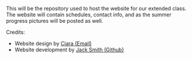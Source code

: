 This will be the repository used to host the website for our extended class. The website will contain schedules, contact info, and as the summer progress pictures will be posted as well.




Credits:

- Website design by [Ciara (Email)](mailto:calivy.extendedday1@gmail.com)
- Website development by [Jack Smith (Github)](https://github.com/Clonephaze)
